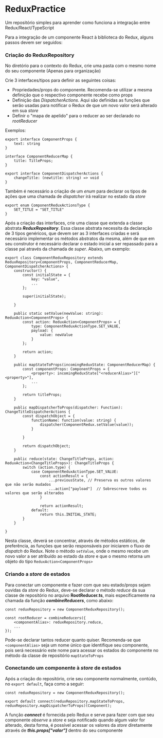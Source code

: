 # ReduxPractice
Um repositório simples para aprender como funciona a integração entre Redux/React/TypeScript


Para a integração de um componente React à biblioteca do Redux, alguns passos devem ser seguidos:

### Criação do ReduxRepository
No diretório para o contexto do Redux, crie uma pasta com o mesmo nome do seu componente (Apenas para organização)

Crie 3 interfaces/tipos para definir as seguintes coisas:
- Propriedades/props do componente. Recomenda-se utilizar a mesma definição que o respectivo componente recebe como props
- Definição das *DispatcherActions*. Aqui são definidas as funções que serão usadas para notificar o Redux de que um novo valor será alterado em sua *store*
- Definir o "mapa de apelido" para o reducer ao ser declarado no *rootReducer*

Exemplos:
```
export interface ComponentProps {
    text: string
}

interface ComponentReducerMap {
    title: TitleProps;
}

export interface ComponentDispatcherActions {
    changeTitle: (newtitle: string) => void
}

```

Também é necessário a criação de um *enum* para declarar os tipos de ações que uma chamada de *dispatcher* irá realizar no estado da *store*
```
export enum ComponentReduxActionsType {
    SET_TITLE = "SET_TITLE"
}
```

Após a criação das interfaces, crie uma classe que extenda a classe abstrata ***ReduxRepository***. Essa classe abstrata necessita da declaração de 3 tipos genéricos, que devem ser as 3 interfaces criadas e será necessário implementar os métodos abstratos da mesma, além de que em seu construtor é necessário declarar o estado inicial a ser repassado para a classe pai através da chamada de *super*. Abaixo, um exemplo:


```
export class ComponentReduxRepository extends ReduxRepository<ComponentProps, ComponentReducerMap, ComponentDispatcherActions> {
    constructor() {
        const initialState = {
            key: "value",
            ...
        };
        
        super(initialState);

    }
    
    public static setValue(newValue: string): ReduxAction<ComponentProps> {
        const action: ReduxAction<ComponentProps> = {
            type: ComponentReduxActionType.SET_VALUE,
            payload: {
                value: newValue
            }
        };

        return action;
    }

    public mapStateToProps(incomingReduxState: ComponentReducerMap) {
        const componentProps: ComponentProps = {
            <property>: incomingReduxState["<reducerAlias>"]["<property>"],
            ...
        };
    
        return titleProps;
    }

    public mapDispatcherToProps(dispatcher: Function): ChangeTitleDispatcherActions {
        const dispatchObject = {
            functionName: function(value: string) {
                dispatcher(ComponentRedux.setValue(value));
            }

        }

        return dispatchObject;
    }
    
    public reduce(state: ChangeTitleProps, action: ReduxAction<ChangeTitleProps>): ChangeTitleProps {
        switch (action.type) {
            case ComponentReduxActionType.SET_VALUE:
                const actionResult = {
                    ...previousState, // Preserva os outros valores que não serão mudados
                    ...action["payload"]  // Sobrescreve todos os valores que serão alterados
                }
    
                return actionResult;
            default:
                return this.INITIAL_STATE;
        }
    }

}
```

Nesta classe, deverá se concentrar, através de métodos estáticos, de preferência, as funções que serão responsáveis por iniciarem o fluxo de *dispatch* do Redux. Note o método `setValue`, onde o mesmo recebe um novo valor a ser atribuído ao estado da *store* e que o mesmo retorna um objeto do tipo `ReduxAction<ComponentProps>`


### Criando a *store* de estados

Para conectar um componente e fazer com que seu estado/props sejam ouvidas da *store* do Redux, deve-se declarar o método *reduce* da sua classe de repositório no arquivo **RootReducer.ts**, mais específicamente na chamada da função ***combineReducers***, como abaixo:

```
const reduxRepository = new ComponentReduxRepository();

const rootReducer = combineReducers({
    <componentAlias>: reduxRepository.reduce,
    ...
});
```

Pode-se declarar tantos reducer quanto quiser. Recomenda-se que `<componentAlias>` seja um nome único que identifique seu componente, pois será necessário este nome para acessar os estados do componente no método da classe de repositório `mapStateToProps`

### Conectando um componente à *store* de estados

Após a criação do repositório, crie seu componente normalmente, contúdo, no `export default`, faça como a seguir:
```
const reduxRepository = new ComponentReduxRepository();

export default connect(reduxRepository.mapStateToProps, reduxRepository.mapDispatcherToProps)(Component);
```
A função ***connect*** é fornecida pelo Redux e serve para fazer com que seu componente *observe* a *store* e seja notificado quando algum valor for alterado, desta forma, é possível acessar os valores da *store* diretamente através de ***this.props["valor"]*** dentro do seu componente

